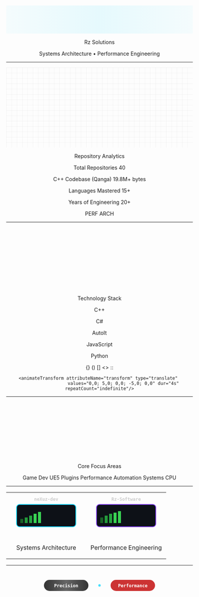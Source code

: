 <div align="center">

<svg width="800" height="120" viewBox="0 0 800 120" xmlns="http://www.w3.org/2000/svg">
  <defs>
    <linearGradient id="titleGradient" x1="0%" y1="0%" x2="100%" y2="0%">
      <stop offset="0%" style="stop-color:#00d4ff;stop-opacity:1" />
      <stop offset="50%" style="stop-color:#0099cc;stop-opacity:1" />
      <stop offset="100%" style="stop-color:#00d4ff;stop-opacity:1" />
    </linearGradient>
    <linearGradient id="glowGradient" x1="0%" y1="0%" x2="100%" y2="0%">
      <stop offset="0%" style="stop-color:#00d4ff;stop-opacity:0.3" />
      <stop offset="50%" style="stop-color:#00d4ff;stop-opacity:0.8" />
      <stop offset="100%" style="stop-color:#00d4ff;stop-opacity:0.3" />
    </linearGradient>
  </defs>
  
  <!-- Background pulse effect -->
  <rect width="800" height="120" fill="url(#glowGradient)" opacity="0.1">
    <animate attributeName="opacity" values="0.1;0.3;0.1" dur="3s" repeatCount="indefinite"/>
  </rect>
  
  <!-- Main title -->
  <text x="400" y="45" font-family="'Fira Code', monospace" font-size="36" font-weight="700" 
        text-anchor="middle" fill="url(#titleGradient)">
    Rz Solutions
    <animate attributeName="opacity" values="1;0.7;1" dur="2s" repeatCount="indefinite"/>
  </text>
  
  <!-- Subtitle with typewriter effect -->
  <text x="400" y="75" font-family="'Fira Code', monospace" font-size="16" 
        text-anchor="middle" fill="#888888">
    Systems Architecture • Performance Engineering
  </text>
  
  <!-- Animated underline -->
  <line x1="250" y1="85" x2="550" y2="85" stroke="url(#titleGradient)" stroke-width="2">
    <animate attributeName="stroke-dasharray" values="0,300;300,0;0,300" dur="4s" repeatCount="indefinite"/>
    <animate attributeName="stroke-dashoffset" values="0;-300;-600" dur="4s" repeatCount="indefinite"/>
  </line>
</svg>

</div>

---

<div align="center">

<svg width="700" height="300" viewBox="0 0 700 300" xmlns="http://www.w3.org/2000/svg">
  <defs>
    <linearGradient id="barGradient" x1="0%" y1="0%" x2="100%" y2="0%">
      <stop offset="0%" style="stop-color:#00d4ff"/>
      <stop offset="100%" style="stop-color:#0099cc"/>
    </linearGradient>
    <filter id="glow">
      <feGaussianBlur stdDeviation="3" result="coloredBlur"/>
      <feMerge> 
        <feMergeNode in="coloredBlur"/>
        <feMergeNode in="SourceGraphic"/>
      </feMerge>
    </filter>
  </defs>
  
  <!-- Background grid -->
  <defs>
    <pattern id="grid" width="20" height="20" patternUnits="userSpaceOnUse">
      <path d="M 20 0 L 0 0 0 20" fill="none" stroke="#333" stroke-width="0.5" opacity="0.3"/>
    </pattern>
  </defs>
  <rect width="700" height="300" fill="url(#grid)"/>
  
  <!-- Repository Statistics -->
  <text x="350" y="30" font-family="'Fira Code', monospace" font-size="18" font-weight="600" 
        text-anchor="middle" fill="#00d4ff">Repository Analytics</text>
  
  <!-- Total Repos -->
  <text x="50" y="70" font-family="'Fira Code', monospace" font-size="12" fill="#cccccc">Total Repositories</text>
  <rect x="50" y="80" width="200" height="25" fill="url(#barGradient)" rx="12" filter="url(#glow)">
    <animate attributeName="width" values="0;200" dur="2s" fill="freeze"/>
  </rect>
  <text x="260" y="97" font-family="'Fira Code', monospace" font-size="14" font-weight="700" fill="#ffffff">40</text>
  
  <!-- C++ Dominance -->
  <text x="50" y="130" font-family="'Fira Code', monospace" font-size="12" fill="#cccccc">C++ Codebase (Qanga)</text>
  <rect x="50" y="140" width="350" height="25" fill="#f34b7d" rx="12" filter="url(#glow)">
    <animate attributeName="width" values="0;350" dur="2.5s" fill="freeze"/>
  </rect>
  <text x="410" y="157" font-family="'Fira Code', monospace" font-size="14" font-weight="700" fill="#ffffff">19.8M+ bytes</text>
  
  <!-- Languages -->
  <text x="50" y="190" font-family="'Fira Code', monospace" font-size="12" fill="#cccccc">Languages Mastered</text>
  <rect x="50" y="200" width="150" height="25" fill="#4ecdc4" rx="12" filter="url(#glow)">
    <animate attributeName="width" values="0;150" dur="1.8s" fill="freeze"/>
  </rect>
  <text x="210" y="217" font-family="'Fira Code', monospace" font-size="14" font-weight="700" fill="#ffffff">15+</text>
  
  <!-- Experience -->
  <text x="50" y="250" font-family="'Fira Code', monospace" font-size="12" fill="#cccccc">Years of Engineering</text>
  <rect x="50" y="260" width="240" height="25" fill="#ffd93d" rx="12" filter="url(#glow)">
    <animate attributeName="width" values="0;240" dur="2.2s" fill="freeze"/>
  </rect>
  <text x="300" y="277" font-family="'Fira Code', monospace" font-size="14" font-weight="700" fill="#000000">20+</text>
  
  <!-- Performance indicators -->
  <g transform="translate(450, 70)">
    <circle cx="30" cy="30" r="25" fill="none" stroke="#00d4ff" stroke-width="3">
      <animate attributeName="stroke-dasharray" values="0,157;78,79;157,0" dur="3s" repeatCount="indefinite"/>
    </circle>
    <text x="30" y="36" font-family="'Fira Code', monospace" font-size="12" font-weight="700" 
          text-anchor="middle" fill="#00d4ff">PERF</text>
  </g>
  
  <g transform="translate(550, 70)">
    <polygon points="30,10 50,50 10,50" fill="#4ecdc4" filter="url(#glow)">
      <animateTransform attributeName="transform" type="rotate" 
                        values="0 30 30;360 30 30" dur="4s" repeatCount="indefinite"/>
    </polygon>
    <text x="30" y="75" font-family="'Fira Code', monospace" font-size="10" font-weight="600" 
          text-anchor="middle" fill="#4ecdc4">ARCH</text>
  </g>
</svg>

</div>

---

<div align="center">

<svg width="600" height="200" viewBox="0 0 600 200" xmlns="http://www.w3.org/2000/svg">
  <defs>
    <linearGradient id="cpp" x1="0%" y1="0%" x2="100%" y2="0%">
      <stop offset="0%" style="stop-color:#00599c"/>
      <stop offset="100%" style="stop-color:#004482"/>
    </linearGradient>
    <linearGradient id="csharp" x1="0%" y1="0%" x2="100%" y2="0%">
      <stop offset="0%" style="stop-color:#239120"/>
      <stop offset="100%" style="stop-color:#1a6b17"/>
    </linearGradient>
    <linearGradient id="autoit" x1="0%" y1="0%" x2="100%" y2="0%">
      <stop offset="0%" style="stop-color:#1c3aa9"/>
      <stop offset="100%" style="stop-color:#162e87"/>
    </linearGradient>
    <linearGradient id="js" x1="0%" y1="0%" x2="100%" y2="0%">
      <stop offset="0%" style="stop-color:#f7df1e"/>
      <stop offset="100%" style="stop-color:#e5c700"/>
    </linearGradient>
    <linearGradient id="python" x1="0%" y1="0%" x2="100%" y2="0%">
      <stop offset="0%" style="stop-color:#3776ab"/>
      <stop offset="100%" style="stop-color:#306998"/>
    </linearGradient>
  </defs>
  
  <text x="300" y="25" font-family="'Fira Code', monospace" font-size="16" font-weight="600" 
        text-anchor="middle" fill="#ffffff">Technology Stack</text>
  
  <!-- Language bars with labels -->
  <text x="50" y="55" font-family="'Fira Code', monospace" font-size="12" fill="#cccccc">C++</text>
  <rect x="100" y="45" width="400" height="15" fill="url(#cpp)" rx="7">
    <animate attributeName="width" values="0;400" dur="2s" fill="freeze"/>
  </rect>
  
  <text x="50" y="80" font-family="'Fira Code', monospace" font-size="12" fill="#cccccc">C#</text>
  <rect x="100" y="70" width="250" height="15" fill="url(#csharp)" rx="7">
    <animate attributeName="width" values="0;250" dur="2.2s" fill="freeze"/>
  </rect>
  
  <text x="50" y="105" font-family="'Fira Code', monospace" font-size="12" fill="#cccccc">AutoIt</text>
  <rect x="100" y="95" width="200" height="15" fill="url(#autoit)" rx="7">
    <animate attributeName="width" values="0;200" dur="2.4s" fill="freeze"/>
  </rect>
  
  <text x="50" y="130" font-family="'Fira Code', monospace" font-size="12" fill="#cccccc">JavaScript</text>
  <rect x="100" y="120" width="180" height="15" fill="url(#js)" rx="7">
    <animate attributeName="width" values="0;180" dur="2.6s" fill="freeze"/>
  </rect>
  
  <text x="50" y="155" font-family="'Fira Code', monospace" font-size="12" fill="#cccccc">Python</text>
  <rect x="100" y="145" width="160" height="15" fill="url(#python)" rx="7">
    <animate attributeName="width" values="0;160" dur="2.8s" fill="freeze"/>
  </rect>
  
  <!-- Floating code symbols -->
  <g opacity="0.6">
    <text x="520" y="60" font-family="'Fira Code', monospace" font-size="20" fill="#00599c">{}</text>
    <text x="520" y="85" font-family="'Fira Code', monospace" font-size="18" fill="#239120">()</text>
    <text x="520" y="110" font-family="'Fira Code', monospace" font-size="16" fill="#1c3aa9">[]</text>
    <text x="520" y="135" font-family="'Fira Code', monospace" font-size="14" fill="#f7df1e">&lt;&gt;</text>
    <text x="520" y="160" font-family="'Fira Code', monospace" font-size="12" fill="#3776ab">::</text>
    
    <animateTransform attributeName="transform" type="translate" 
                      values="0,0; 5,0; 0,0; -5,0; 0,0" dur="4s" repeatCount="indefinite"/>
  </g>
</svg>

</div>

---

<div align="center">

<svg width="500" height="150" viewBox="0 0 500 150" xmlns="http://www.w3.org/2000/svg">
  <defs>
    <linearGradient id="pathGradient" x1="0%" y1="0%" x2="100%" y2="0%">
      <stop offset="0%" style="stop-color:#ff6b6b"/>
      <stop offset="33%" style="stop-color:#4ecdc4"/>
      <stop offset="66%" style="stop-color:#45b7d1"/>
      <stop offset="100%" style="stop-color:#96ceb4"/>
    </linearGradient>
  </defs>
  
  <text x="250" y="25" font-family="'Fira Code', monospace" font-size="16" font-weight="600" 
        text-anchor="middle" fill="#ffffff">Core Focus Areas</text>
  
  <!-- Animated connection path -->
  <path d="M50,50 Q150,30 250,50 Q350,70 450,50" stroke="url(#pathGradient)" stroke-width="3" fill="none">
    <animate attributeName="stroke-dasharray" values="0,400;200,200;400,0" dur="3s" repeatCount="indefinite"/>
  </path>
  
  <!-- Focus area nodes -->
  <circle cx="50" cy="50" r="8" fill="#ff6b6b">
    <animate attributeName="r" values="8;12;8" dur="2s" repeatCount="indefinite"/>
  </circle>
  <text x="50" y="75" font-family="'Fira Code', monospace" font-size="10" font-weight="600" 
        text-anchor="middle" fill="#ff6b6b">Game Dev</text>
  
  <circle cx="150" cy="30" r="8" fill="#4ecdc4">
    <animate attributeName="r" values="8;12;8" dur="2s" begin="0.5s" repeatCount="indefinite"/>
  </circle>
  <text x="150" y="20" font-family="'Fira Code', monospace" font-size="10" font-weight="600" 
        text-anchor="middle" fill="#4ecdc4">UE5 Plugins</text>
  
  <circle cx="250" cy="50" r="8" fill="#45b7d1">
    <animate attributeName="r" values="8;12;8" dur="2s" begin="1s" repeatCount="indefinite"/>
  </circle>
  <text x="250" y="75" font-family="'Fira Code', monospace" font-size="10" font-weight="600" 
        text-anchor="middle" fill="#45b7d1">Performance</text>
  
  <circle cx="350" cy="70" r="8" fill="#96ceb4">
    <animate attributeName="r" values="8;12;8" dur="2s" begin="1.5s" repeatCount="indefinite"/>
  </circle>
  <text x="350" y="90" font-family="'Fira Code', monospace" font-size="10" font-weight="600" 
        text-anchor="middle" fill="#96ceb4">Automation</text>
  
  <circle cx="450" cy="50" r="8" fill="#ffd93d">
    <animate attributeName="r" values="8;12;8" dur="2s" begin="2s" repeatCount="indefinite"/>
  </circle>
  <text x="450" y="75" font-family="'Fira Code', monospace" font-size="10" font-weight="600" 
        text-anchor="middle" fill="#ffd93d">Systems</text>
  
  <!-- Central processing indicator -->
  <g transform="translate(250, 110)">
    <rect x="-15" y="-8" width="30" height="16" fill="#333" rx="8"/>
    <rect x="-12" y="-5" width="24" height="10" fill="#00d4ff" rx="5" opacity="0.8">
      <animate attributeName="opacity" values="0.8;0.3;0.8" dur="1s" repeatCount="indefinite"/>
    </rect>
    <text x="0" y="3" font-family="'Fira Code', monospace" font-size="8" font-weight="600" 
          text-anchor="middle" fill="#000">CPU</text>
  </g>
</svg>

</div>

---

<div align="center">

<table style="border: none; background: transparent;">
<tr>
<td align="center" style="border: none; background: transparent;">

<svg width="200" height="120" viewBox="0 0 200 120" xmlns="http://www.w3.org/2000/svg">
  <text x="100" y="20" font-family="'Fira Code', monospace" font-size="12" font-weight="600" 
        text-anchor="middle" fill="#cccccc">neXuz-dev</text>
  
  <rect x="20" y="30" width="160" height="60" fill="#0d1117" stroke="#00d4ff" stroke-width="2" rx="8"/>
  
  <!-- Activity graph simulation -->
  <g transform="translate(30, 40)">
    <rect x="0" y="30" width="8" height="10" fill="#196127">
      <animate attributeName="height" values="10;20;15;10" dur="3s" repeatCount="indefinite"/>
      <animate attributeName="y" values="30;20;25;30" dur="3s" repeatCount="indefinite"/>
    </rect>
    <rect x="12" y="25" width="8" height="15" fill="#239a3b">
      <animate attributeName="height" values="15;25;20;15" dur="3s" begin="0.5s" repeatCount="indefinite"/>
      <animate attributeName="y" values="25;15;20;25" dur="3s" begin="0.5s" repeatCount="indefinite"/>
    </rect>
    <rect x="24" y="20" width="8" height="20" fill="#26a641">
      <animate attributeName="height" values="20;30;25;20" dur="3s" begin="1s" repeatCount="indefinite"/>
      <animate attributeName="y" values="20;10;15;20" dur="3s" begin="1s" repeatCount="indefinite"/>
    </rect>
    <rect x="36" y="15" width="8" height="25" fill="#39d353">
      <animate attributeName="height" values="25;35;30;25" dur="3s" begin="1.5s" repeatCount="indefinite"/>
      <animate attributeName="y" values="15;5;10;15" dur="3s" begin="1.5s" repeatCount="indefinite"/>
    </rect>
    <!-- More bars... -->
    <rect x="48" y="10" width="8" height="30" fill="#39d353">
      <animate attributeName="height" values="30;40;35;30" dur="3s" begin="2s" repeatCount="indefinite"/>
      <animate attributeName="y" values="10;0;5;10" dur="3s" begin="2s" repeatCount="indefinite"/>
    </rect>
  </g>
  
  <text x="100" y="110" font-family="'Fira Code', monospace" font-size="10" fill="#00d4ff">Systems Architecture</text>
</svg>

</td>
<td align="center" style="border: none; background: transparent;">

<svg width="200" height="120" viewBox="0 0 200 120" xmlns="http://www.w3.org/2000/svg">
  <text x="100" y="20" font-family="'Fira Code', monospace" font-size="12" font-weight="600" 
        text-anchor="middle" fill="#cccccc">Rz-Software</text>
  
  <rect x="20" y="30" width="160" height="60" fill="#0d1117" stroke="#7c3aed" stroke-width="2" rx="8"/>
  
  <!-- Activity graph simulation -->
  <g transform="translate(30, 40)">
    <rect x="0" y="25" width="8" height="15" fill="#196127">
      <animate attributeName="height" values="15;25;20;15" dur="3s" begin="0.3s" repeatCount="indefinite"/>
      <animate attributeName="y" values="25;15;20;25" dur="3s" begin="0.3s" repeatCount="indefinite"/>
    </rect>
    <rect x="12" y="20" width="8" height="20" fill="#239a3b">
      <animate attributeName="height" values="20;30;25;20" dur="3s" begin="0.8s" repeatCount="indefinite"/>
      <animate attributeName="y" values="20;10;15;20" dur="3s" begin="0.8s" repeatCount="indefinite"/>
    </rect>
    <rect x="24" y="15" width="8" height="25" fill="#26a641">
      <animate attributeName="height" values="25;35;30;25" dur="3s" begin="1.3s" repeatCount="indefinite"/>
      <animate attributeName="y" values="15;5;10;15" dur="3s" begin="1.3s" repeatCount="indefinite"/>
    </rect>
    <rect x="36" y="12" width="8" height="28" fill="#39d353">
      <animate attributeName="height" values="28;38;33;28" dur="3s" begin="1.8s" repeatCount="indefinite"/>
      <animate attributeName="y" values="12;2;7;12" dur="3s" begin="1.8s" repeatCount="indefinite"/>
    </rect>
    <rect x="48" y="8" width="8" height="32" fill="#39d353">
      <animate attributeName="height" values="32;42;37;32" dur="3s" begin="2.3s" repeatCount="indefinite"/>
      <animate attributeName="y" values="8;-2;3;8" dur="3s" begin="2.3s" repeatCount="indefinite"/>
    </rect>
  </g>
  
  <text x="100" y="110" font-family="'Fira Code', monospace" font-size="10" fill="#7c3aed">Performance Engineering</text>
</svg>

</td>
</tr>
</table>

</div>

---

<div align="center">

<svg width="400" height="80" viewBox="0 0 400 80" xmlns="http://www.w3.org/2000/svg">
  <defs>
    <linearGradient id="finalGradient" x1="0%" y1="0%" x2="100%" y2="0%">
      <stop offset="0%" style="stop-color:#333333"/>
      <stop offset="50%" style="stop-color:#666666"/>
      <stop offset="100%" style="stop-color:#333333"/>
    </linearGradient>
  </defs>
  
  <rect x="50" y="25" width="120" height="30" fill="url(#finalGradient)" rx="15"/>
  <text x="110" y="45" font-family="'Fira Code', monospace" font-size="12" font-weight="600" 
        text-anchor="middle" fill="#ffffff">Precision</text>
  
  <rect x="230" y="25" width="120" height="30" fill="#cc3333" rx="15"/>
  <text x="290" y="45" font-family="'Fira Code', monospace" font-size="12" font-weight="600" 
        text-anchor="middle" fill="#ffffff">Performance</text>
  
  <!-- Subtle animation -->
  <circle cx="200" cy="40" r="3" fill="#00d4ff" opacity="0.7">
    <animate attributeName="opacity" values="0.7;1;0.7" dur="2s" repeatCount="indefinite"/>
    <animate attributeName="r" values="3;5;3" dur="2s" repeatCount="indefinite"/>
  </circle>
</svg>

</div>
